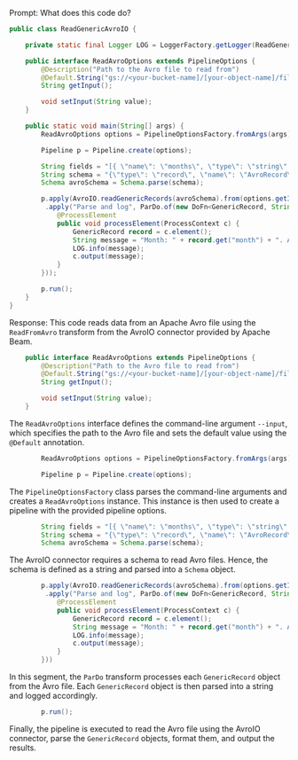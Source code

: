 Prompt:
What does this code do?

```java
public class ReadGenericAvroIO {

    private static final Logger LOG = LoggerFactory.getLogger(ReadGenericAvroIO.class);

    public interface ReadAvroOptions extends PipelineOptions {
        @Description("Path to the Avro file to read from")
        @Default.String("gs://<your-bucket-name]/[your-object-name]/filename.avro")
        String getInput();

        void setInput(String value);
    }

    public static void main(String[] args) {
        ReadAvroOptions options = PipelineOptionsFactory.fromArgs(args).withValidation().as(ReadAvroOptions.class);

        Pipeline p = Pipeline.create(options);

        String fields = "[{ \"name\": \"months\", \"type\": \"string\" }, { \"name\": \"amount\", \"type\": \"string\" }]";
        String schema = "{\"type\": \"record\", \"name\": \"AvroRecord\",\"fields\":" + fields + "}";
        Schema avroSchema = Schema.parse(schema);

        p.apply(AvroIO.readGenericRecords(avroSchema).from(options.getInput()))
         .apply("Parse and log", ParDo.of(new DoFn<GenericRecord, String>() {
            @ProcessElement
            public void processElement(ProcessContext c) {
                GenericRecord record = c.element();
                String message = "Month: " + record.get("month") + ". Amount: " + record.get("amount");
                LOG.info(message);
                c.output(message);
            }
        }));

        p.run();
    }
}
```

Response:
This code reads data from an Apache Avro file using the `ReadFromAvro` transform from the AvroIO connector provided by Apache Beam.

```java
    public interface ReadAvroOptions extends PipelineOptions {
        @Description("Path to the Avro file to read from")
        @Default.String("gs://<your-bucket-name]/[your-object-name]/filename.avro")
        String getInput();

        void setInput(String value);
    }
```

The `ReadAvroOptions` interface defines the command-line argument `--input`, which specifies the path to the Avro file and sets the default value using the `@Default` annotation.

```java
        ReadAvroOptions options = PipelineOptionsFactory.fromArgs(args).withValidation().as(ReadAvroOptions.class);

        Pipeline p = Pipeline.create(options);
```

The `PipelineOptionsFactory` class parses the command-line arguments and creates a `ReadAvroOptions` instance. This instance is then used to create a pipeline with the provided pipeline options.

```java
        String fields = "[{ \"name\": \"months\", \"type\": \"string\" }, { \"name\": \"amount\", \"type\": \"string\" }]";
        String schema = "{\"type\": \"record\", \"name\": \"AvroRecord\",\"fields\":" + fields + "}";
        Schema avroSchema = Schema.parse(schema);
```

The AvroIO connector requires a schema to read Avro files. Hence, the schema is defined as a string and parsed into a `Schema` object.

```java
        p.apply(AvroIO.readGenericRecords(avroSchema).from(options.getInput()))
         .apply("Parse and log", ParDo.of(new DoFn<GenericRecord, String>() {
            @ProcessElement
            public void processElement(ProcessContext c) {
                GenericRecord record = c.element();
                String message = "Month: " + record.get("month") + ". Amount: " + record.get("amount");
                LOG.info(message);
                c.output(message);
            }
        }))
```

In this segment, the `ParDo` transform processes each `GenericRecord` object from the Avro file. Each `GenericRecord` object is then parsed into a string and logged accordingly.

```java
        p.run();
```

Finally, the pipeline is executed to read the Avro file using the AvroIO connector, parse the `GenericRecord` objects, format them, and output the results.
